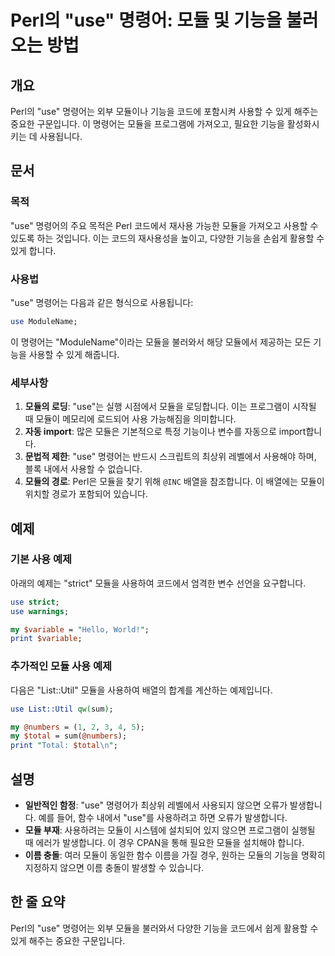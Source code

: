 <!--
Meta Description: # Perl의 "use" 명령어: 모듈 및 기능을 불러오는 방법 ## 개요 Perl의 "use" 명령어는 외부 모듈이나 기능을 코드에 포함시켜 사용할 수 있게 해주는 중요한 구문입니다. 이 명령어는 모듈을 프로그램에 가져오고, 필요한 기능을 활성화시키는 데 사용됩니다....
Meta Keywords: use, 모듈을, 기능을, 명령어는, 사용할
-->

# Perl의 "use" 명령어: 모듈 및 기능을 불러오는 방법

## 개요
Perl의 "use" 명령어는 외부 모듈이나 기능을 코드에 포함시켜 사용할 수 있게 해주는 중요한 구문입니다. 이 명령어는 모듈을 프로그램에 가져오고, 필요한 기능을 활성화시키는 데 사용됩니다.

## 문서
### 목적
"use" 명령어의 주요 목적은 Perl 코드에서 재사용 가능한 모듈을 가져오고 사용할 수 있도록 하는 것입니다. 이는 코드의 재사용성을 높이고, 다양한 기능을 손쉽게 활용할 수 있게 합니다.

### 사용법
"use" 명령어는 다음과 같은 형식으로 사용됩니다:

```perl
use ModuleName;
```

이 명령어는 "ModuleName"이라는 모듈을 불러와서 해당 모듈에서 제공하는 모든 기능을 사용할 수 있게 해줍니다.

### 세부사항
1. **모듈의 로딩**: "use"는 실행 시점에서 모듈을 로딩합니다. 이는 프로그램이 시작될 때 모듈이 메모리에 로드되어 사용 가능해짐을 의미합니다.
2. **자동 import**: 많은 모듈은 기본적으로 특정 기능이나 변수를 자동으로 import합니다.
3. **문법적 제한**: "use" 명령어는 반드시 스크립트의 최상위 레벨에서 사용해야 하며, 블록 내에서 사용할 수 없습니다.
4. **모듈의 경로**: Perl은 모듈을 찾기 위해 `@INC` 배열을 참조합니다. 이 배열에는 모듈이 위치할 경로가 포함되어 있습니다.

## 예제
### 기본 사용 예제
아래의 예제는 "strict" 모듈을 사용하여 코드에서 엄격한 변수 선언을 요구합니다.

```perl
use strict;
use warnings;

my $variable = "Hello, World!";
print $variable;
```

### 추가적인 모듈 사용 예제
다음은 "List::Util" 모듈을 사용하여 배열의 합계를 계산하는 예제입니다.

```perl
use List::Util qw(sum);

my @numbers = (1, 2, 3, 4, 5);
my $total = sum(@numbers);
print "Total: $total\n";
```

## 설명
- **일반적인 함정**: "use" 명령어가 최상위 레벨에서 사용되지 않으면 오류가 발생합니다. 예를 들어, 함수 내에서 "use"를 사용하려고 하면 오류가 발생합니다.
- **모듈 부재**: 사용하려는 모듈이 시스템에 설치되어 있지 않으면 프로그램이 실행될 때 에러가 발생합니다. 이 경우 CPAN을 통해 필요한 모듈을 설치해야 합니다.
- **이름 충돌**: 여러 모듈이 동일한 함수 이름을 가질 경우, 원하는 모듈의 기능을 명확히 지정하지 않으면 이름 충돌이 발생할 수 있습니다.

## 한 줄 요약
Perl의 "use" 명령어는 외부 모듈을 불러와서 다양한 기능을 코드에서 쉽게 활용할 수 있게 해주는 중요한 구문입니다.